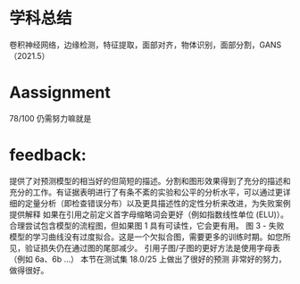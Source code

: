 
# 学科总结
卷积神经网络，边缘检测，特征提取，面部对齐，物体识别，面部分割，GANS（2021.5）
# Aassignment
78/100
仍需努力嘛就是

# feedback:
提供了对预测模型的相当好的但简短的描述。分割和图形效果得到了充分的描述和充分的工作。有证据表明进行了有条不紊的实验和公平的分析水平，可以通过更详细的定量分析（即检查错误分布）以及更具描述性的定性分析来改进，为失败案例提供解释
如果在引用之前定义首字母缩略词会更好（例如指数线性单位 (ELU)）。
合理尝试包含模型的流程图，但如果图 1 具有可读性，它会更有用。
图 3 - 失败模型的学习曲线没有过度拟合。这是一个欠拟合图，需要更多的训练时期。如您所见，验证损失仍在通过图的尾部减少。
引用子图/子图的更好方法是使用字母表（例如 6a、6b ...） 
本节在测试集 18.0/25 上做出了很好的预测 非常好的努力，做得很好。

